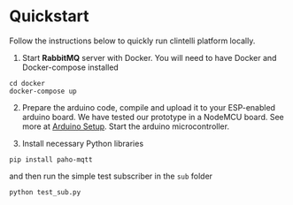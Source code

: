 # Quickstart

Follow the instructions below to quickly run clintelli platform locally.

1. Start **RabbitMQ** server with Docker. You will need to have Docker and Docker-compose installed
```
cd docker
docker-compose up
```

2. Prepare the arduino code, compile and upload it to your ESP-enabled arduino board. We have tested 
our prototype in a NodeMCU board. See more at [Arduino Setup](arduino/setup.md). Start the arduino microcontroller.

3. Install necessary Python libraries
```
pip install paho-mqtt
```
and then run the simple test subscriber in the `sub` folder
```
python test_sub.py
```